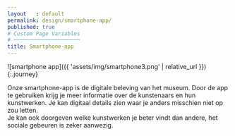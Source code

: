 ```yaml
---
layout   : default
permalink: design/smartphone-app/
published: true
# Custom Page Variables
# ─────────────────────
title: Smartphone-app
---
```

![smartphone app]({{ 'assets/img/smartphone3.png' | relative_url }}){:.journey}

Onze smartphone-app is de digitale beleving van het museum. Door de app te gebruiken krijg je meer informatie over de kunstenaars en hun kunstwerken. Je kan digitaal details zien waar je anders misschien niet op zou letten. <br>
Je kan ook doorgeven welke kunstwerken je beter vindt dan andere, het sociale gebeuren is zeker aanwezig.